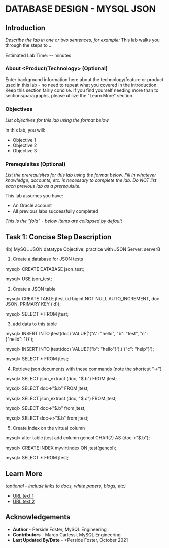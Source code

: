 # DATABASE DESIGN - MYSQL JSON 

## Introduction

*Describe the lab in one or two sentences, for example:* This lab walks you through the steps to ...

Estimated Lab Time: -- minutes

### About <Product/Technology> (Optional)
Enter background information here about the technology/feature or product used in this lab - no need to repeat what you covered in the introduction. Keep this section fairly concise. If you find yourself needing more than to sections/paragraphs, please utilize the "Learn More" section.

### Objectives

*List objectives for this lab using the format below*

In this lab, you will:
* Objective 1
* Objective 2
* Objective 3

### Prerequisites (Optional)

*List the prerequisites for this lab using the format below. Fill in whatever knowledge, accounts, etc. is necessary to complete the lab. Do NOT list each previous lab as a prerequisite.*

This lab assumes you have:
* An Oracle account
* All previous labs successfully completed


*This is the "fold" - below items are collapsed by default*

## Task 1: Concise Step Description
4b) MySQL JSON datatype 
Objective: practice with JSON
Server: serverB

1.	Create a database for JSON tests

mysql> CREATE DATABASE json_test;

mysql> USE json_test;

2.	Create a JSON table

mysql> CREATE TABLE jtest (id bigint NOT NULL AUTO_INCREMENT, doc JSON, PRIMARY KEY (id)); 

mysql> SELECT * FROM jtest;

3.	add data to this table

mysql> INSERT INTO jtest(doc) VALUE('{"A": "hello", "b": "test", "c": {"hello": 1}}');

mysql> INSERT INTO jtest(doc) VALUE('{"b": "hello"}'),('{"c": "help"}');

mysql> SELECT * FROM jtest;

4.	Retrieve json documents with these commands (note the shortcut “->”)

mysql> SELECT json_extract (doc, "$.b") FROM jtest;

mysql> SELECT doc->"$.b" FROM jtest;

mysql> SELECT json_extract (doc, "$.c") FROM jtest;

mysql> SELECT doc->"$.b" from jtest;

mysql> SELECT doc->>"$.b" from jtest;

5.	Create Index on the virtual column

mysql>  alter table jtest add column gencol CHAR(7) AS (doc->"$.b");

mysql> CREATE INDEX myvirtindex ON jtest(gencol);

mysql> SELECT * FROM jtest;


## Learn More

*(optional - include links to docs, white papers, blogs, etc)*

* [URL text 1](http://docs.oracle.com)
* [URL text 2](http://docs.oracle.com)

## Acknowledgements
* **Author** - Perside Foster, MySQL Engineering
* **Contributors** -  Marco Carlessi, MySQL Engineering
* **Last Updated By/Date** - <Perside Foster, October 2021